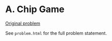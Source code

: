 # A. Chip Game

[Original problem](https://codeforces.com/contest/1719/problem/A)

See `problem.html` for the full problem statement.
